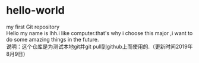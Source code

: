 # hello-world
my first Git repository <br>
Hello my name is lhh.i like computer.that's why i choose this major ,i want to do some amazing things in the future.<br>
说明：这个仓库是为测试本地git并git pull到github上而使用的.（更新时间2019年8月9日）


